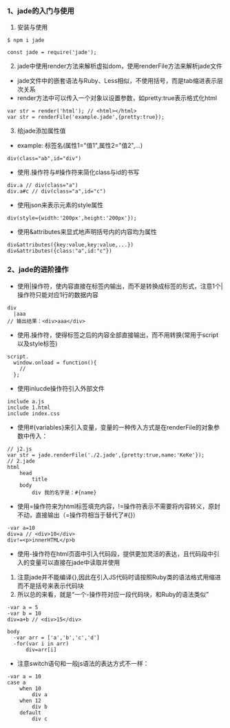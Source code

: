 ### 1、jade的入门与使用
1. 安装与使用
```
$ npm i jade

const jade = require('jade');
```
2. jade中使用render方法来解析虚拟dom，使用renderFile方法来解析jade文件
- jade文件中的嵌套语法与Ruby、Less相似，不使用括号，而是tab缩进表示层次关系
- render方法中可以传入一个对象以设置参数，如pretty:true表示格式化html
```
var str = render('html'); // <html></html>
var str = renderFile('example.jade',{pretty:true});
```
3. 给jade添加属性值
- example: 标签名(属性1="值1",属性2="值2",...)
```
div(class="ab",id="div")
```
- 使用.操作符与#操作符来简化class与id的书写
```
div.a // div(class="a")
div.a#c // div(class="a",id="c")
```
- 使用json来表示元素的style属性
```
div(style={width:'200px',height:'200px'});
```
- 使用&attributes来显式地声明括号内的内容均为属性
```
div&attributes({key:value,key:value,...})
div&attributes({class:"a",id:"c"})
```
### 2、jade的进阶操作
- 使用|操作符，使内容直接在标签内输出，而不是转换成标签的形式，注意1个|操作符只能对应1行的数据内容
```
div
  |aaa
// 输出结果：<div>aaa</div>
```
- 使用.操作符，使得标签之后的内容全部直接输出，而不用转换(常用于script以及style标签)
```
script.
  window.onload = function(){
    //
  };
```
- 使用inlucde操作符引入外部文件
```
include a.js
include 1.html
include index.css
```
- 使用#{variables}来引入变量，变量的一种传入方式是在renderFile的对象参数中传入：
```
// j2.js
var str = jade.renderFile('./2.jade',{pretty:true,name:'KeKe'});
// 2.jade
html
	head
		title
	body
		div 我的名字是：#{name}
```
- 使用=操作符来为html标签填充内容，!=操作符表示不需要将内容转义，原封不动，直接输出（=操作符相当于替代了#{}）
```
-var a=10
div=a // <div>10</div>
div!=<p>innerHTML</p>b
```
- 使用-操作符在html页面中引入代码段，提供更加灵活的表达，且代码段中引入的变量可以直接在jade中读取并使用
 1. 注意jade并不能编译{},因此在引入JS代码时请按照Ruby类的语法格式用缩进而不是括号来表示代码块
 2. 所以总的来看，就是“一个-操作符对应一段代码块，和Ruby的语法类似”
```
-var a = 5
-var b = 10
div=a+b // <div>15</div>
```
```
body
  -var arr = ['a','b','c','d']
  -for(var i in arr)
      div=arr[i]
```
- 注意switch语句和一般js语法的表达方式不一样：
```
-var a = 10
case a
	when 10
		div a
	when 12
		div b
	default
		div c
```
